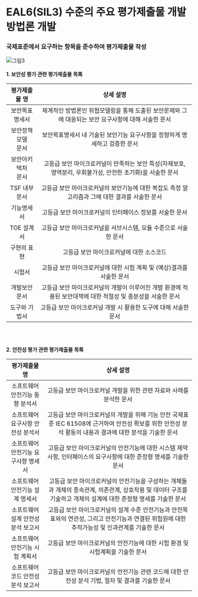 # EAL6(SIL3) 수준의 주요 평가제출물 개발 방법론 개발
### 국제표준에서 요구하는 항목을 준수하여 평가제출물 작성
![그림3](https://user-images.githubusercontent.com/31889026/149854606-92c0192e-5d82-4f47-96f9-f93008bfef75.png)
<br>
<br>
**1. 보안성 평가 관련 평가제출물 목록** <br>

|평가제출물 명|상세 설명|
|:-------------------------------------:|:-----------------------------------------------------------------------------------------------------------------------:|
|보안목표명세서|체계적인 방법론인 위협모델링을 통해 도출된 보안문제와 그에 대응되는 보안 요구사항에 대해 서술한 문서|
|보안정책모델 <br> 문서|보안목표명세서 내 기술된 보안기능 요구사항을 정형하게 명세하고 검증한 문서|
|보안아키텍처 <br> 문서|고등급 보안 마이크로커널이 만족하는 보안 특성(자체보호, 영역분리, 우회불가성, 안전한 초기화)을 서술한 문서|
|TSF 내부 문서|고등급 보안 마이크로커널의 보안기능에 대한 복잡도 측정 알고리즘과 그에 대한 결과를 서술한 문서|
|기능명세서|고등급 보안 마이크로커널의 인터페이스 정보를 서술한 문서|
|TOE 설계서|고등급 보안 마이크로커널을 서브시스템, 모듈 수준으로 서술한 문서|
|구현의 표현|고등급 보안 마이크로커널에 대한 소스코드|
|시험서|고등급 보안 마이크로커널에 대한 시험 계획 및 (예상)결과를 서술한 문서|
|개발보안문서|고등급 보안 마이크로커널의 개발이 이루어진 개발 환경에 적용된 보안대책에 대한 적절성 및 충분성을 서술한 문서|
|도구와 기법서|고등급 보안 마이크로커널 개발 시 활용한 도구에 대해 서술한 문서|
<br>
<br>

**2. 안전성 평가 관련 평가제출물 목록** <br>

|평가제출물 명|상세 설명|
|:-------------------------------------:|:-----------------------------------------------------------------------------------------------------------------------:|
|소프트웨어 안전기능 동향 분석서|고등급 보안 마이크로커널 개발을 위한 관련 자료와 사례를 분석한 문서|
|소프트웨어 요구사항 안전성 분석서|고등급 보안 마이크로커널의 개발을 위해 기능 안전 국제표준 IEC 61508에 근거하여 안전성 확보를 위한 안전성 분석 활동의 내용과 결과에 대한 분석을 기술한 문서|
|소프트웨어 안전기능 요구사항 명세서|고등급 보안 마이크로커널의 안전기능에 대한 시스템 제약사항, 인터페이스의 요구사항에 대한 준정형 명세를 기술한 문서|
|소프트웨어 안전기능 설계 명세서|고등급 보안 마이크로커널의 안전기능을 구성하는 개체들과 개체의 종속관계, 의존관계, 상호작용 및 데이터 구조를 기술하고 개체의 설계에 대한 준정형 명세를 기술한 문서|
|소프트웨어 설계 안전성 분석 보고서|고등급 보안 마이크로커널의 설계 수준 안전기능과 안전목표와의 연관성, 그리고 안전기능과 연결된 위험원에 대한 추적가능성 및 인과관계를 기술한 문서|
|소프트웨어 안전기능 시험 계획서|고등급 보안 마이크로커널의 안전기능에 대한 시험 환경 및 시험계획을 기술한 문서|
|소프트웨어 코드 안전성 분석 보고서|고등급 보안 마이크로커널의 안전기능 관련 코드에 대한 안전성 분석 기법, 절차 및 결과를 기술한 문서|
